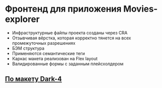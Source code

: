 # Фронтенд для приложения Movies-explorer

* Инфраструктурные файлы проекта созданы через CRA
* Отзывчивая вёрстка, которая корректно тянется на всех промежуточных разрешениях
* БЭМ структура
* Применяются семантические теги
* Каркас макета реализован на Flex layout
* Валидированные формы с заданным плейсхолдером

## [По макету Dark-4](https://www.figma.com/file/6FMWkB94wE7KTkcCgUXtnC/light-1?node-id=1%3A9792&mode=dev)
